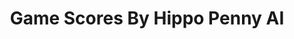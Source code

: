 ---
title: Game Scores By Hippo Penny AI
layout: scoredetail
permalink: /meta-score/minds-beneath-us
header:
  teaser: /assets/images/minds-beneath-us.jpg
  video:
    id: _eMh3xujbck
    provider: youtube
---